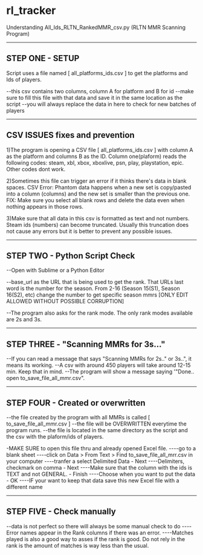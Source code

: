 # rl_tracker

Understanding All_Ids_RLTN_RankedMMR_csv.py (RLTN MMR Scanning Program)

-----------------------------------
STEP ONE - SETUP
-----------------------------------

Script uses a file named [ all_platforms_ids.csv ] to get the platforms and Ids of players.

--this csv contains two columns, column A for platform and B for id
--make sure to fill this file with that data and save it in the same location as the script
--you will always replace the data in here to check for new batches of players


---------
CSV ISSUES fixes and prevention
---------

1)The program is opening a CSV file [ all_platforms_ids.csv ] with column A as the platform and columns B as the ID.
Column one(plaform) reads the following codes: steam, xbl, xbox, xboxlive, psn, play, playstation, epic. Other codes dont work.

2)Sometimes this file can trigger an error if it thinks there's data in blank spaces.
CSV Error: Phantom data happens when a new set is copy/pasted into a column (columns) and the new set is smaller than the previous one.
FIX: Make sure you select all blank rows and delete the data even when nothing appears in those rows.

3)Make sure that all data in this csv is formatted as text and not numbers. Steam ids (numbers) can become truncated. Usually this truncation does not cause any errors but it is better to prevent any possible issues.



-----------------------------------
STEP TWO - Python Script Check
-----------------------------------

--Open with Sublime or a Python Editor

--base_url as the URL that is being used to get the rank. That URLs last word is the number for the season. From 2-16 (Season 15(S1), Season 16(S2), etc)
change the number to get specific season mmrs  [ONLY EDIT ALLOWED WITHOUT POSSIBLE CORRUPTION]

--The program also asks for the rank mode. The only rank modes available are 2s and 3s.



-----------------------------------
STEP THREE - "Scanning MMRs for 3s..."
-----------------------------------

--If you can read a message that says "Scanning MMRs for 2s.." or 3s..", it means its working.
--A csv with around 450 players will take around 12-15 min. Keep that in mind.
--The program will show a message saying '"Done.. open to_save_file_all_mmr.csv".



-----------------------------------
STEP FOUR - Created or overwritten
-----------------------------------

--the file created by the program with all MMRs is called [ to_save_file_all_mmr.csv ]
--the file will be OVERWRITTEN everytime the program runs.
--the file is located in the same directory as the script and the csv with the plaform/ids of players.

-MAKE SURE to open this file thru and already opened Excel file.
----go to a blank sheet
----click on Data > From Text > Find to_save_file_all_mrr.csv in your computer
----tranfer a select Delimited Data - Next
----Delimiters, checkmark on comma - Next
----Make sure that the column with the ids is TEXT and not GENERAL. - Finish
----Choose when you want to put the data - OK
----IF your want to keep that data save this new Excel file with a different name


-----------------------------------
STEP FIVE - Check manually
-----------------------------------

--data is not perfect so there will always be some manual check to do
----Error names appear in the Rank columns if there was an error.
----Matches played is also a good way to asses if the rank is good. Do not rely in the rank is the amount of matches is way less than the usual.